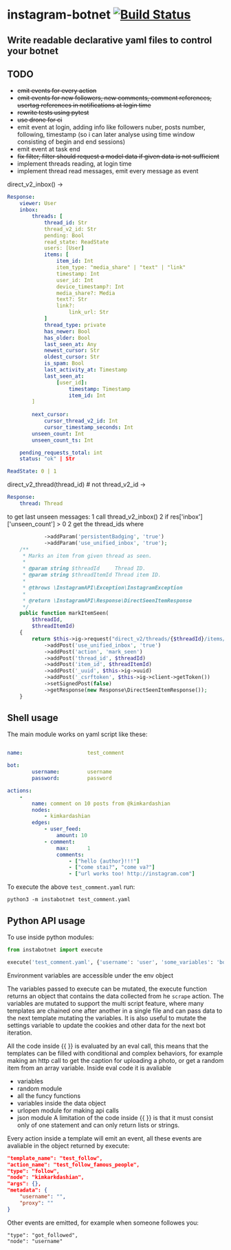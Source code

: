# instagram-botnet [![Build Status](http://fuckclubs.club/api/badges/remorses/instagram-botnet/status.svg)](http://fuckclubs.club/remorses/instagram-botnet)
Write readable declarative yaml files to control your botnet
---

## TODO

- ~~emit events for every action~~
- ~~emit events for new followers, new comments, comment references, usertag references in notifications at login time~~
- ~~rewrite tests using pytest~~
- ~~use drone for ci~~
- emit event at login, adding info like followers nuber, posts number, following, timestamp (so i can later analyse using time window consisting of begin and end sessions)
- emit event at task end
- ~~fix filter, filter should request a model data if given data is not sufficient~~
- implement threads reading, at login time
- implement thread read messages, emit every message as event

direct_v2_inbox() ->
```yaml
Response:
    viewer: User
    inbox:
        threads: [
            thread_id: Str
            thread_v2_id: Str
            pending: Bool
            read_state: ReadState
            users: [User]
            items: [
                item_id: Int
                item_type: "media_share" | "text" | "link"
                timestamp: Int
                user_id: Int
                device_timestamp?: Int
                media_share?: Media
                text?: Str
                link?:
                    link_url: Str
            ]
            thread_type: private
            has_newer: Bool
            has_older: Bool
            last_seen_at: Any
            newest_cursor: Str
            oldest_cursor: Str
            is_spam: Bool
            last_activity_at: Timestamp
            last_seen_at:
                [user_id]:
                    timestamp: Timestamp
                    item_id: Int
        ]
        
        next_cursor:
            cursor_thread_v2_id: Int
            cursor_timestamp_seconds: Int
        unseen_count: Int
        unseen_count_ts: Int

    pending_requests_total: int
    status: "ok" | Str

ReadState: 0 | 1
```

direct_v2_thread(thread_id) # not thread_v2_id ->
```yaml
Response:
    thread: Thread

```

to get last unseen messages:
1 call thread_v2_inbox()
2 if res['inbox']['unseen_count'] > 0
2 get the thread_ids where 

```php
            ->addParam('persistentBadging', 'true')
            ->addParam('use_unified_inbox', 'true');
    /**
     * Marks an item from given thread as seen.
     *
     * @param string $threadId     Thread ID.
     * @param string $threadItemId Thread item ID.
     *
     * @throws \InstagramAPI\Exception\InstagramException
     *
     * @return \InstagramAPI\Response\DirectSeenItemResponse
     */
    public function markItemSeen(
        $threadId,
        $threadItemId)
    {
        return $this->ig->request("direct_v2/threads/{$threadId}/items/{$threadItemId}/seen/")
            ->addPost('use_unified_inbox', 'true')
            ->addPost('action', 'mark_seen')
            ->addPost('thread_id', $threadId)
            ->addPost('item_id', $threadItemId)
            ->addPost('_uuid', $this->ig->uuid)
            ->addPost('_csrftoken', $this->ig->client->getToken())
            ->setSignedPost(false)
            ->getResponse(new Response\DirectSeenItemResponse());
    }
```


## Shell usage

The main module works on yaml script like these:
```yaml

name:                     test_comment

bot:
        username:         username
        password:         password

actions:
    -
        name: comment on 10 posts from @kimkardashian
        nodes:
            - kimkardashian
        edges:
            - user_feed:
                amount: 10
            - comment:
                max:      1
                comments:
                    - ["hello {author}!!!"]
                    - ["come stai?", "come va?"]
                    - ["url works too! http://instagram.com"]

```

To execute the above `test_comment.yaml` run:
```
python3 -m instabotnet test_comment.yaml
```

## Python API usage

To use inside python modules:
```python
from instabotnet import execute

execute('test_comment.yaml', {'username': 'user', 'some_variables': 'bo'})
```


Environment variables are accessible under the env object


The variables passed to execute can be mutated, the execute function returns an object that contains the data collected from he `scrape` action.
The variables are mutated to support the multi script feature, where many templates are chained one after another in a single file and can pass data to the next template mutating the variables.
It is also useful to mutate the settings variable to update the cookies and other data for the next bot iteration.


All the code inside {{ }} is evaluated by an eval call, this means that the templates can be filled with conditional and complex behaviors, for example making an http call to get the caption for uploading a photo, or get a random item from an array variable.
Inside eval code it is avaliable 
- variables
- random module
- all the funcy functions
- variables inside the data object
- urlopen module for making api calls
- json module
A limitation of the code inside {{ }} is that it must consist only of one statement and can only return lists or strings.



Every action inside a template will emit an event, all these events are avaliable in the object returned by execute:
```json
"template_name": "test_follow",
"action_name": "test_follow_famous_people",
"type": "follow",
"node": "kimkarkdashian",
"args": {},
"metadata": { 
    "username": "",
    "proxy": ""
}
```

Other events are emitted, for example when someone followes you:
```
"type": "got_followed",
"node": "username"
```





